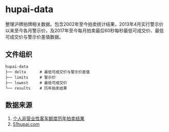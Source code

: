 # hupai-data

整理沪牌拍牌相关数据。包含2002年至今拍卖统计结果，2013年4月实行警示价以来至今各月警示价，及2017年至今每月拍卖最后60秒每秒最低可成交价、最低可成交价与警示价差值数据。


## 文件组织

```
hupai-data
├── delta      # 最低可成交价与警示价差值
├── limits     # 警示价
├── lowest     # 最低可成交价
└── results    # 历年拍卖结果
```


## 数据来源

1. [个人非营业性客车额度历年拍卖结果](http://www.alltobid.com/contents/16/71.html)
2. [51hupai.com](http://51hupai.com/How-to/review)
